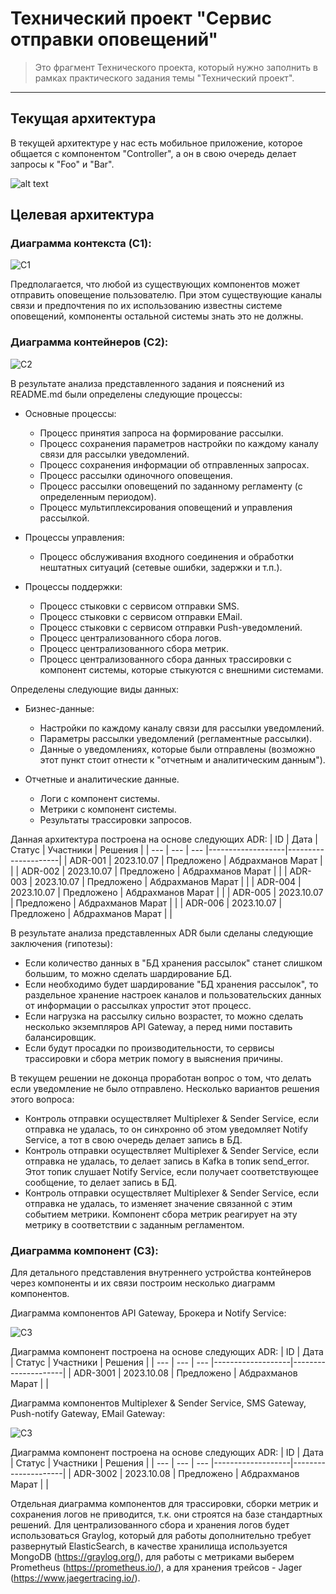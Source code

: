 # Технический проект "Сервис отправки оповещений"

> Это фрагмент Технического проекта, который нужно заполнить в рамках практического задания темы "Технический проект".
---

## Текущая архитектура

В текущей архитектуре у нас есть мобильное приложение, которое общается с компонентом "Controller", а он в свою очередь делает запросы к "Foo" и "Bar".

![alt text](static/current_arch.svg)


## Целевая архитектура

### Диаграмма контекста (C1):
![C1](static/c1.svg)

Предполагается, что любой из существующих компонентов может отправить оповещение пользователю. При этом существующие каналы связи и предпочтения по их использованию известны системе оповещений, компоненты остальной системы знать это не должны.

### Диаграмма контейнеров (C2):
![C2](static/c2.svg)

В результате анализа представленного задания и пояснений из README.md были определены следующие процессы:
- Основные процессы:
    - Процесс принятия запроса на формирование рассылки.
    - Процесс сохранения параметров настройки по каждому каналу связи для рассылки уведомлений.
    - Процесс сохранения информации об отправленных запросах.
    - Процесс рассылки одиночного оповещения.
    - Процесс рассылки оповещений по заданному регламенту (с определенным периодом).
    - Процесс мультиплексирования оповещений и управления рассылкой.

- Процессы управления:
    - Процесс обслуживания входного соединения и обработки нештатных ситуаций (сетевые ошибки, задержки и т.п.).

- Процессы поддержки:
    - Процесс стыковки с сервисом отправки SMS.
    - Процесс стыковки с сервисом отправки EMail.
    - Процесс стыковки с сервисом отправки Push-уведомлений.
    - Процесс централизованного сбора логов.
    - Процесс централизованного сбора метрик.
    - Процесс централизованного сбора данных трассировки с компонент системы, которые стыкуются с внешними системами.

Определены следующие виды данных:
- Бизнес-данные:    
    - Настройки по каждому каналу связи для рассылки уведомлений.
    - Параметры рассылки уведомлений (регламентные рассылки).
    - Данные о уведомлениях, которые были отправлены (возможно этот пункт стоит отнести к "отчетным и аналитическим данным").

- Отчетные и аналитические данные.
    - Логи с компонент системы.
    - Метрики с компонент системы.
    - Результаты трассировки запросов.

Данная архитектура построена на основе следующих ADR:
| ID | Дата | Статус | Участники         | Решения             |
| --- | --- | --- |-------------------|---------------------|
| ADR-001 | 2023.10.07 | Предложено | Абдрахманов Марат |  |
| ADR-002 | 2023.10.07 | Предложено | Абдрахманов Марат |  |
| ADR-003 | 2023.10.07 | Предложено | Абдрахманов Марат |  |
| ADR-004 | 2023.10.07 | Предложено | Абдрахманов Марат |  |
| ADR-005 | 2023.10.07 | Предложено | Абдрахманов Марат |  |
| ADR-006 | 2023.10.07 | Предложено | Абдрахманов Марат |  |

В результате анализа представленных ADR были сделаны следующие заключения (гипотезы):
- Если количество данных в "БД хранения рассылок" станет слишком большим, то можно сделать шардирование БД.
- Если необходимо будет шардирование "БД хранения рассылок", то раздельное хранение настроек каналов и пользовательских данных от информации о рассылках упростит этот процесс.
- Если нагрузка на рассылку сильно возрастет, то можно сделать несколько экземпляров API Gateway, а перед ними поставить балансировщик.
- Если будут просадки по производительности, то сервисы трассировки и сбора метрик помогу в выяснения причины.

В текущем решении не доконца проработан вопрос о том, что делать если уведомление не было отправлено. Несколько вариантов решения этого вопроса:
- Контроль отправки осуществляет Multiplexer & Sender Service, если отправка не удалась, то он синхронно об этом уведомляет Notify Service, а тот в свою очередь делает запись в БД.
- Контроль отправки осуществляет Multiplexer & Sender Service, если отправка не удалась, то делает запись в Kafka в топик send_error. Этот топик слушает Notify Service, если получает соответствующее сообщение, то делает запись в БД.
- Контроль отправки осуществляет Multiplexer & Sender Service, если отправка не удалась, то изменяет значение связанной с этим событием метрики. Компонент сбора метрик реагирует на эту метрику в соответствии с заданным регламентом.

### Диаграмма компонент (C3):
Для детального представления внутреннего устройства контейнеров через компоненты и их связи построим несколько диаграмм компонентов.

Диаграмма компонентов API Gateway, Брокера и Notify Service:

![C3](static/c3_1.svg)

Диаграмма компонент построена на основе следующих ADR:
| ID | Дата | Статус | Участники         | Решения             |
| --- | --- | --- |-------------------|---------------------|
| ADR-3001 | 2023.10.08 | Предложено | Абдрахманов Марат |  |

Диаграмма компонентов Multiplexer & Sender Service, SMS Gateway, Push-notify Gateway, EMail Gateway:

![C3](static/c3_2.svg)

Диаграмма компонент построена на основе следующих ADR:
| ID | Дата | Статус | Участники         | Решения             |
| --- | --- | --- |-------------------|---------------------|
| ADR-3002 | 2023.10.08 | Предложено | Абдрахманов Марат |  |

Отдельная диаграмма компонентов для трассировки, сборки метрик и сохранения логов не приводится, т.к. они строятся на базе стандартных решений. Для централизованного сбора и хранения логов будет использоваться Graylog, который для работы дополнительно требует развернутый ElasticSearch, в качестве хранилища используется MongoDB (https://graylog.org/), для работы с метриками выберем Prometheus (https://prometheus.io/), а для хранения трейсов - Jager (https://www.jaegertracing.io/).
